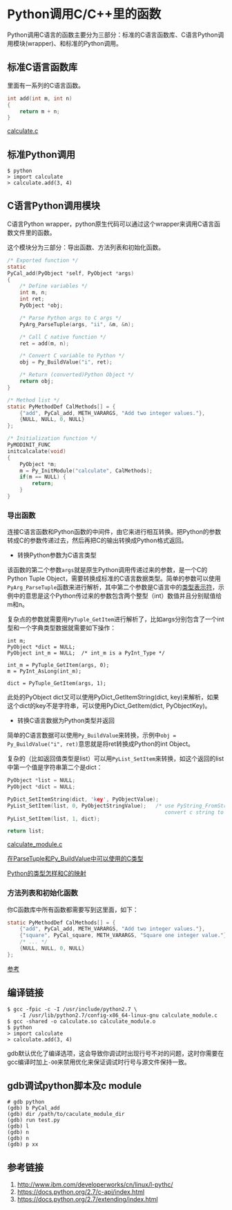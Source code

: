 # Python调用C/C++里的函数

Python调用C语言的函数主要分为三部分：标准的C语言函数库、C语言Python调用模块(wrapper)、和标准的Python调用。

## 标准C语言函数库

里面有一系列的C语言函数。

```c
int add(int m, int n)
{
    return m + n;
}
```

[calculate.c](calculate.c)

## 标准Python调用

```
$ python
> import calculate
> calculate.add(3, 4)
```

## C语言Python调用模块

C语言Python wrapper，python原生代码可以通过这个wrapper来调用C语言函数文件里的函数。

这个模块分为三部分：导出函数、方法列表和初始化函数。

```c
/* Exported function */
static
PyCal_add(PyObject *self, PyObject *args)
{
    /* Define variables */
    int m, n;
    int ret;
    PyObject *obj;

    /* Parse Python args to C args */
    PyArg_ParseTuple(args, "ii", &m, &n);

    /* Call C native function */
    ret = add(m, n);

    /* Convert C variable to Python */
    obj = Py_BuildValue("i", ret);

    /* Return (converted)Python Object */
    return obj;
}

/* Method list */
static PyMethodDef CalMethods[] = {
    {"add", PyCal_add, METH_VARARGS, "Add two integer values."},
    {NULL, NULL, 0, NULL}
};

/* Initialization function */
PyMODINIT_FUNC
initcalcalate(void)
{
    PyObject *m;
    m = Py_InitModule("calculate", CalMethods);
    if(m == NULL) {
        return;
    }
}
```

### 导出函数

连接C语言函数和Python函数的中间件，由它来进行相互转换。把Python的参数转成C的参数传递过去，然后再把C的输出转换成Python格式返回。

* 转换Python参数为C语言类型

该函数的第二个参数`args`就是原生Python调用传递过来的参数，是一个C的Python Tuple Object，需要转换成标准的C语言数据类型。简单的参数可以使用`PyArg_ParseTuple`函数来进行解析，其中第二个参数是C语言中的[类型表示符][c-type-symbol]，示例中的意思是这个Python传过来的参数包含两个整型（int）数值并且分别赋值给m和n。

复杂点的参数就需要用`PyTuple_GetItem`进行解析了，比如args分别包含了一个int型和一个字典类型数据就需要如下操作：

```
int m;
PyObject *dict = NULL;
PyObject int_m = NULL;  /* int_m is a PyInt_Type */

int_m = PyTuple_GetItem(args, 0);
m = PyInt_AsLong(int_m);

dict = PyTuple_GetItem(args, 1);
```

此处的PyObject dict又可以使用PyDict_GetItemString(dict, key)来解析，如果这个dict的key不是字符串，可以使用PyDict_GetItem(dict, PyObjectKey)。

* 转换C语言数据为Python类型并返回

简单的C语言数据可以使用`Py_BuildValue`来转换，示例中`obj = Py_BuildValue("i", ret)`意思就是将ret转换成Python的int Object。

复杂的（比如返回值类型是list）可以用`PyList_SetItem`来转换，如这个返回的list中第一个值是字符串第二个是dict：

```c
PyObject *list = NULL;
PyObject *dict = NULL;

PyDict_SetItemString(dict, 'key', PyObjectValue);
PyList_SetItem(list, 0, PyObjectStringValue);   /* use PyString_FromString to
                                                   convert c string to python String */
PyList_SetItem(list, 1, dict);

return list;
```

[calculate_module.c](calculate_module.c)

[在ParseTuple和Py_BuildValue中可以使用的C类型][c-type-symbol]

[Python的类型怎样和C的映射][python-object-type]

[c-type-symbol]: https://docs.python.org/2.7/c-api/arg.html
[python-object-type]: https://docs.python.org/2.7/c-api/concrete.html

### 方法列表和初始化函数

你C函数库中所有函数都需要写到这里面，如下：

```c
static PyMethodDef CalMethods[] = {
    {"add", PyCal_add, METH_VARARGS, "Add two integer values."},
    {"square", PyCal_square, METH_VARARGS, "Square one integer value."},
    /* ... */
    {NULL, NULL, 0, NULL}
};
```

[参考](https://docs.python.org/2.7/extending/extending.html#the-module-s-method-table-and-initialization-function)

## 编译链接

```
$ gcc -fpic -c -I /usr/include/python2.7 \
    -I /usr/lib/python2.7/config-x86_64-linux-gnu calculate_module.c
$ gcc -shared -o calculate.so calculate_module.o
$ python
> import calculate
> calculate.add(3, 4)
```

gdb默认优化了编译选项，这会导致你调试时出现行号不对的问题，这时你需要在gcc编译时加上`-O0`来禁用优化来保证调试时行号与源文件保持一致。

## gdb调试python脚本及c module

```
# gdb python
(gdb) b PyCal_add
(gdb) dir /path/to/caculate_module_dir
(gdb) run test.py
(gdb) l
(gdb) n
(gdb) n
(gdb) p xx
```

## 参考链接

1. <http://www.ibm.com/developerworks/cn/linux/l-pythc/>
2. <https://docs.python.org/2.7/c-api/index.html>
3. <https://docs.python.org/2.7/extending/index.html>
